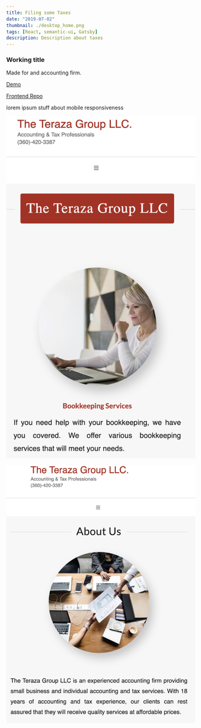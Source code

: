 ```yaml
---
title: Filing some Taxes
date: "2019-07-02"
thumbnail: ./desktop_home.png
tags: [React, semantic-ui, Gatsby]
description: Description about taxes
---
```


<div>
  <h3>
    Working title
  </h3>
  <p>
    Made for and accounting firm.  
  </p>
  <p>
    <a href='http://happy-roentgen-0e9da3.netlify.com'>
      Demo
    </a>
  </p>
  <p>
    <a href='https://github.com/Midlu/LanHiWebsite/settings'>
      Frontend Repo
    </a>
  </p>
  <p>
  lorem ipsum stuff about mobile responsiveness
  </p>


![A look at some mobile responsiveness!!](./mobile_home.png)

![A look at even more mobile responsiveness!!](./about_us_taxes.png)

</div>
